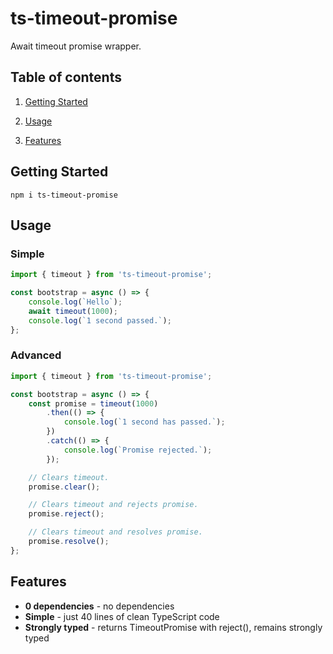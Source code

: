 <p align="center">
    <h1>ts-timeout-promise</h1>
    <div>Await timeout promise wrapper.</div>
</p>

## Table of contents

1. [Getting Started](#getting-started)

2. [Usage](#usage)

3. [Features](#features)



## Getting Started
`npm i ts-timeout-promise`


## Usage
### Simple

```ts
import { timeout } from 'ts-timeout-promise';

const bootstrap = async () => {
    console.log(`Hello`);
    await timeout(1000);
    console.log(`1 second passed.`);
};
```

### Advanced

```ts
import { timeout } from 'ts-timeout-promise';

const bootstrap = async () => {
    const promise = timeout(1000)
        .then(() => {
            console.log(`1 second has passed.`);
        })
        .catch(() => {
            console.log(`Promise rejected.`);
        });

    // Clears timeout.
    promise.clear();

    // Clears timeout and rejects promise.
    promise.reject();

    // Clears timeout and resolves promise.
    promise.resolve();
};
```


## Features
-   **0 dependencies** - no dependencies
-   **Simple** - just 40 lines of clean TypeScript code
-   **Strongly typed** - returns TimeoutPromise with reject(), remains strongly typed

